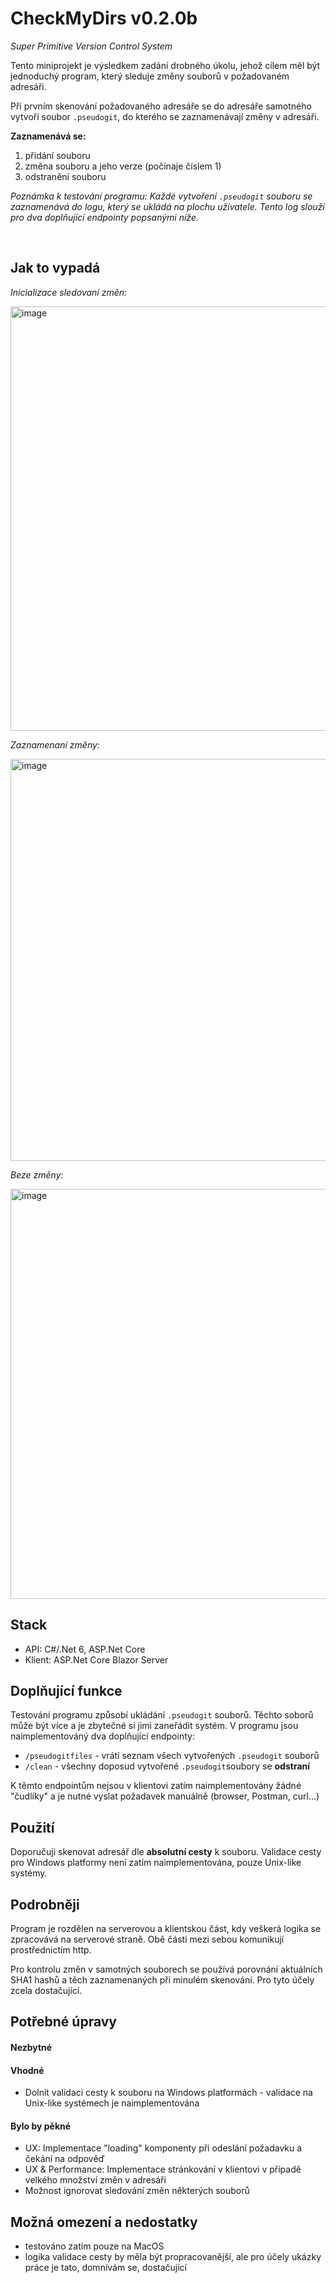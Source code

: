 # CheckMyDirs v0.2.0b
_Super Primitive Version Control System_

Tento miniprojekt je výsledkem zadání drobného úkolu, jehož cílem měl být jednoduchý program, který sleduje změny souborů v požadovaném adresáři.

Při prvním skenování požadovaného adresáře se do adresáře samotného vytvoří soubor `.pseudogit`, do kterého se zaznamenávají změny v adresáři.

**Zaznamenává se:**
1) přidání souboru
2) změna souboru a jeho verze (počínaje číslem 1)
3) odstranění souboru

_Poznámka k testování programu: Každé vytvoření `.pseudogit` souboru se zaznamenává do logu, který se ukládá na plochu uživatele. Tento log slouží pro
dva doplňující endpointy popsanými níže._

<br>

## Jak to vypadá

_Inicializace sledovaní změn:_

<img width="679" alt="image" src="https://user-images.githubusercontent.com/91826791/178426367-576f1c23-fef8-45df-9bed-264d7968770c.png">
<br>


_Zaznamenaní změny:_

<img width="643" alt="image" src="https://user-images.githubusercontent.com/91826791/178426687-d47bebf5-301b-45b0-8b26-c7e3a7808fc0.png">
<br>

_Beze změny:_

<img width="656" alt="image" src="https://user-images.githubusercontent.com/91826791/178427649-67956fea-76f9-42c2-8290-404b252d6e89.png">
<br>

## Stack
  - API: C#/.Net 6, ASP.Net Core
  - Klient: ASP.Net Core Blazor Server


## Doplňující funkce
Testování programu způsobí ukládání `.pseudogit` souborů. Těchto soborů může být více a je zbytečné si jimi zaneřádit systém.
V programu jsou naimplementováný dva doplňující endpointy:

- `/pseudogitfiles` - vrátí seznam všech vytvořených `.pseudogit` souborů
- `/clean` - všechny doposud vytvořené `.pseudogit`soubory se **odstraní**

K těmto endpointům nejsou v klientovi zatím naimplementovány žádné "čudlíky" a je nutné vyslat požadavek manuálně (browser, Postman, curl...)


## Použití
Doporučuji skenovat adresář dle **absolutní cesty** k souboru. Validace cesty pro Windows platformy není zatím naimplementována, pouze Unix-like systémy. 

## Podrobněji
Program je rozdělen na serverovou a klientskou část, kdy veškerá logika se zpracovává na serverové straně. Obě části mezi sebou komunikují prostřednictím
http.

Pro kontrolu změn v samotných souborech se používá porovnání aktuálních SHA1 hashů a těch zaznamenaných při minulém skenování. 
Pro tyto účely zcela dostačující. 


## Potřebné úpravy

#### Nezbytné


#### Vhodné
- Dolnit validaci cesty k souboru na Windows platformách - validace na Unix-like systémech je naimplementována

#### Bylo by pěkné
- UX: Implementace "loading" komponenty při odeslání požadavku a čekání na odpověď
- UX & Performance: Implementace stránkování v klientovi v případě velkého množství změn v adresáři
- Možnost ignorovat sledování změn některých souborů
  
## Možná omezení a nedostatky
- testováno zatím pouze na MacOS
- logika validace cesty by měla být propracovanější, ale pro účely ukázky práce je tato, domnívám se, dostačující
